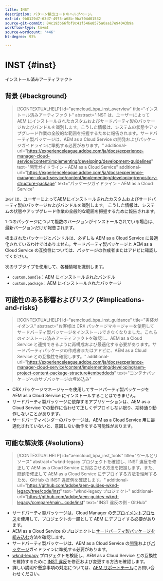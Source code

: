 ```yaml
---
title: INST
description: パターン検出コードのヘルプページ。
exl-id: 9b8129d7-63d7-4975-a68b-9ba704d01532
source-git-commit: 84c193b66fbf9c41f546e8575a0aa17e94043b9a
workflow-type: tm+mt
source-wordcount: '446'
ht-degree: 95%

---
```


# INST {#inst}

インストール済みアーティファクト

## 背景 {#background}

>[!CONTEXTUALHELP]
>id="aemcloud_bpa_inst_overview"
>title="インストール済みアーティファクト"
>abstract="INST は、ユーザーによって AEM にインストールされたカスタムおよびサードパーティ製のパッケージおよびバンドルを識別します。こうした情報は、システムの状態やアップグレード作業の全般的な範囲を把握するために報告されます。サードパーティ製パッケージは、AEM as a Cloud Service の開発およびパッケージガイドラインに準拠する必要があります。"
>additional-url="https://experienceleague.adobe.com/ja/docs/experience-manager-cloud-service/content/implementing/developing/development-guidelines" text="開発ガイドライン - AEM as a Cloud Service"
>additional-url="https://experienceleague.adobe.com/ja/docs/experience-manager-cloud-service/content/implementing/developing/repository-structure-package" text="パッケージガイドライン - AEM as a Cloud Service"

`INST`  は、ユーザーによってAEMにインストールされたカスタムおよびサードパーティ製のパッケージおよびバンドルを識別します。 こうした情報は、システムの状態やアップグレード作業の全般的な範囲を把握するために報告されます。

1 つのパッケージについて複数のバージョンがインストールされている場合は、最新バージョンだけが報告されます。

検出されたパッケージとバンドルは、必ずしも AEM as a Cloud Service に最適化されているわけではありません。サードパーティ製パッケージと AEM as a Cloud Service の互換性については、パッケージの作成者またはアドビに確認してください。

次のサブタイプを使用して、各種情報を識別します。

* `custom.bundle`：AEM にインストールされたバンドル
* `custom.package`：AEM にインストールされたパッケージ

## 可能性のある影響およびリスク {#implications-and-risks}

>[!CONTEXTUALHELP]
>id="aemcloud_bpa_inst_guidance"
>title="実装ガイダンス"
>abstract="お客様は CRX パッケージマネージャーを使用してサードパーティ製パッケージをインストールできなくなりました。これらのインストール済みアーティファクトを確認し、AEM as a Cloud Service と連携できるように再構成および最適化する必要があります。サードパーティパッケージの作成者またはアドビに、AEM as a Cloud Service との互換性を確認します。"
>additional-url="https://experienceleague.adobe.com/ja/docs/experience-manager-cloud-service/content/implementing/developing/aem-project-content-package-structure#embeddeds" text="コンテナパッケージへのサブパッケージの埋め込み"


* CRX パッケージマネージャーを使用してサードパーティ製パッケージを AEM as a Cloud Service にインストールすることはできません。
* サードパーティ製パッケージに依存するアプリケーションは、AEM as a Cloud Service での動作に合わせて正しくデプロイしない限り、期待通り動作しないことがあります。
* サードパーティベンダーのパッケージは、AEM as a Cloud Service 用に最適化されていないと、意図しない動作をする可能性があります。

## 可能な解決策 {#solutions}

>[!CONTEXTUALHELP]
>id="aemcloud_bpa_inst_tools"
>title="ツールとリソース"
>abstract="wknd-legacy プロジェクトを確認し、INST 違反を修正して AEM as a Cloud Service に対応させる方法を把握します。また、問題を修正して AEM as a Cloud Service にデプロイする方法を理解するため、GitHub の INST 違反例を確認します。"
>additional-url="https://github.com/adobe/aem-guides-wknd-legacy/tree/code/inst" text="wknd-legacy プロジェクト"
>additional-url="https://github.com/adobe/aem-guides-wknd-legacy/compare/main...code/inst" text="INST 違反の例 - GitHub"

* サードパーティ製パッケージは、Cloud Manager の[デプロイメントプロセス](https://experienceleague.adobe.com/en/docs/experience-manager-cloud-service/content/implementing/using-cloud-manager/deploy-code#deployment-process)を使用して、プロジェクトの一部として AEM にデプロイする必要があります。
* AEM as a Cloud Service のプロジェクトに[サードパーティ製パッケージを組み込む](https://experienceleague.adobe.com/en/docs/experience-manager-cloud-service/content/implementing/developing/aem-project-content-package-structure#embedding-3rd-party-packages)方法を確認します。
* サードパーティ製パッケージは、AEM as a Cloud Service の[開発](https://experienceleague.adobe.com/ja/docs/experience-manager-cloud-service/content/implementing/developing/development-guidelines)および[パッケージ](https://experienceleague.adobe.com/ja/docs/experience-manager-cloud-service/content/implementing/developing/repository-structure-package)ガイドラインに準拠する必要があります。
* [wknd-legacy](https://github.com/adobe/aem-guides-wknd-legacy/tree/code/inst) プロジェクトを検証し、AEM as a Cloud Service との互換性を維持するために [INST 違反](https://github.com/adobe/aem-guides-wknd-legacy/compare/main...code/inst)を修正および変更する方法を確認します。
* 詳しい説明や懸念事項の対応については、[AEM サポートチーム](https://helpx.adobe.com/jp/enterprise/using/support-for-experience-cloud.html)にお問い合わせください。
